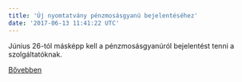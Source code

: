 ```yaml
---
title: 'Új nyomtatvány pénzmosásgyanú bejelentéséhez'
date: '2017-06-13 11:41:22 UTC'
---
```


Június 26-tól másképp kell a pénzmosásgyanúról bejelentést tenni a szolgáltatóknak.


[Bővebben](http://ift.tt/2siZYcp)
